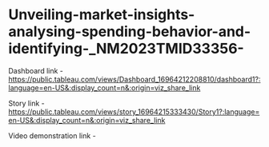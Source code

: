 # Unveiling-market-insights-analysing-spending-behavior-and-identifying-_NM2023TMID33356-


Dashboard link - https://public.tableau.com/views/Dashboard_16964212208810/dashboard1?:language=en-US&:display_count=n&:origin=viz_share_link

Story link - https://public.tableau.com/views/story_16964215333430/Story1?:language=en-US&:display_count=n&:origin=viz_share_link

Video demonstration link - 
